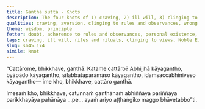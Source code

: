 ```yaml
---
title: Gantha sutta - Knots
description: The four knots of 1) craving, 2) ill will, 3) clinging to rules and observances, and 4) clinging to the idea that 'This is the truth' are described in brief. The Noble Eightfold Path is the way for direct knowledge, full understanding, complete exhaustion, and giving up of these knots.
qualities: craving, aversion, clinging to rules and observances, wrong view, attachment, cultivation, direct knowledge, complete comprehension
theme: wisdom, principle
fetter: doubt, adherence to rules and observances, personal existence, sensual desire, ill will, ignorance
tags: craving, ill will, rites and rituals, clinging to views, Noble Eightfold Path, directly knowing, full understanding, complete exhaustion, giving up, sn, sn45-56, sn45
slug: sn45.174
simile: knot
---
```


“Cattārome, bhikkhave, ganthā. Katame cattāro? Abhijjhā kāyagantho, byāpādo kāyagantho, sīlabbataparāmāso kāyagantho, idaṁsaccābhiniveso kāyagantho— ime kho, bhikkhave, cattāro ganthā.

Imesaṁ kho, bhikkhave, catunnaṁ ganthānaṁ abhiññāya pariññāya parikkhayāya pahānāya …pe… ayaṁ ariyo aṭṭhaṅgiko maggo bhāvetabbo”ti.
